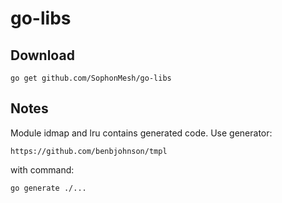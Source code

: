 # go-libs

## Download

    go get github.com/SophonMesh/go-libs

## Notes

Module idmap and lru contains generated code. Use generator:

    https://github.com/benbjohnson/tmpl

with command:

    go generate ./...
